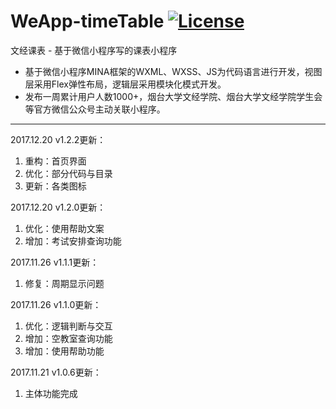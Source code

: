 # WeApp-timeTable [![License](https://img.shields.io/badge/license-apache2-blue.svg)](LICENSE)

文经课表 - 基于微信小程序写的课表小程序
 - 基于微信小程序MINA框架的WXML、WXSS、JS为代码语言进行开发，视图层采用Flex弹性布局，逻辑层采用模块化模式开发。
 - 发布一周累计用户人数1000+，烟台大学文经学院、烟台大学文经学院学生会等官方微信公众号主动关联小程序。

---
2017.12.20 v1.2.2更新：

 1. 重构：首页界面
 2. 优化：部分代码与目录
 3. 更新：各类图标

2017.12.20 v1.2.0更新：

 1. 优化：使用帮助文案
 2. 增加：考试安排查询功能

2017.11.26 v1.1.1更新：

 1. 修复：周期显示问题

2017.11.26 v1.1.0更新：

 1. 优化：逻辑判断与交互
 2. 增加：空教室查询功能
 3. 增加：使用帮助功能

2017.11.21 v1.0.6更新：

 1. 主体功能完成
